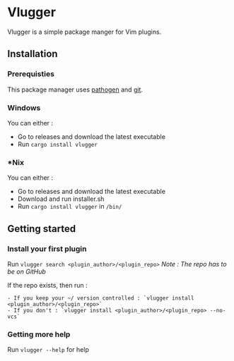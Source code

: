 # Vlugger

Vlugger is a simple package manger for Vim plugins.

## Installation

### Prerequisties

This package manager uses [pathogen](https://github.com/tpope/vim-pathogen) and [git](https://git-scm.com).

### Windows

You can either :

- Go to releases and download the latest executable
- Run `cargo install vlugger`

### \*Nix

You can either :
 
- Go to releases and download the latest executable
- Download and run installer.sh
- Run `cargo install vlugger` in `/bin/`

## Getting started

### Install your first plugin

Run `vlugger search <plugin_author>/<plugin_repo>` *Note : The repo has to be on GitHub*

If the repo exists, then run : 

	- If you keep your ~/ version controlled : `vlugger install <plugin_author>/<plugin_repo>`
	- If you don't : `vlugger install <plugin_author>/<plugin_repo> --no-vcs`

### Getting more help

Run `vlugger --help` for help

